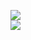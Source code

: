 [![](https://img.shields.io/badge/Made%20With-Github%20Spray-lightgrey.svg?style=for-the-badge&logo=github)](https://github.com/Annihil/github-spray#910)  
[![](https://i.imgur.com/2DrTn0Z.gif)](https://github.com/Annihil/github-spray)